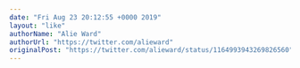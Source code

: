 ```yaml
---
date: "Fri Aug 23 20:12:55 +0000 2019"
layout: "like"
authorName: "Alie Ward"
authorUrl: "https://twitter.com/alieward"
originalPost: "https://twitter.com/alieward/status/1164993943269826560"
---
```

